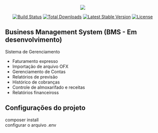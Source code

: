 <p align="center"><img src="https://laravel.com/assets/img/components/logo-laravel.svg"></p>

<p align="center">
<a href="https://travis-ci.org/laravel/framework"><img src="https://travis-ci.org/laravel/framework.svg" alt="Build Status"></a>
<a href="https://packagist.org/packages/laravel/framework"><img src="https://poser.pugx.org/laravel/framework/d/total.svg" alt="Total Downloads"></a>
<a href="https://packagist.org/packages/laravel/framework"><img src="https://poser.pugx.org/laravel/framework/v/stable.svg" alt="Latest Stable Version"></a>
<a href="https://packagist.org/packages/laravel/framework"><img src="https://poser.pugx.org/laravel/framework/license.svg" alt="License"></a>
</p>

## Business Management System (BMS - Em desenvolvimento)

Sistema de Gerenciamento
<ul>
  <li>Faturamento expresso</li>
  <li>Importação de arquivo OFX</li>
  <li>Gerenciamento de Contas</li>
  <li>Relatórios de previsão</li>
  <li>Histórico de cobranças</li>
  <li>Controle de almoxarifado e receitas</li>
  <li>Relatórios financeiross</li>
</ul>

## Configurações do projeto

composer install </br>
configurar o arquivo .env
